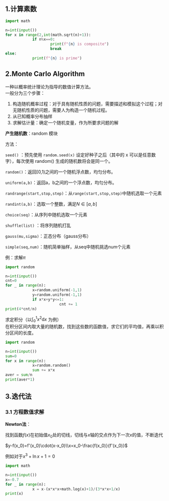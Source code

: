 ## 1.计算素数

```Python
import math

n=int(input())
for x in range(2,int(math.sqrt(n)+1)):
			if n%x==0:
					print(f"{n} is composite")
					break
else:
			print(f"{n} is prime")
```

## 2.Monte Carlo Algorithm

一种以概率统计理论为指导的数值计算方法。  
一般分为三个步骤：  
1. 构造随机概率过程：对于具有随机性质的问题，需要描述和模拟这个过程；对无随机性质的问题，需要人为构造一个随机过程。  
2. 从已知概率分布抽样  
3. 求解估计量：确定一个随机变量，作为所要求问题的解  

  

**产生随机数**：random 模块

方法：  
  
`seed()` ：预先使用 `random.seed(x)` 设定好种子之后（其中的 x 可以是任意数字），每次使用 random() 生成的随机数将会是同一个。  
  
`random()`：返回[0,1)之间的一个随机浮点数，均匀分布。  
  
`uniform(a,b)`：返回a，b之间的一个浮点数，均匀分布。  
  
`randrange(start,stop,step)`：从`range(start,stop,step)`中随机选取一个元素  
  
`randint(a,b)`：选取一个整数，满足$N\in[a,b]$﻿  
  
`choice(seq)`：从序列中随机选取一个元素  
  
`shuffle(list)` ：将序列随机打乱  
  
`gauss(mu,sigma)`：正态分布（gauss分布）  
  
`simple(seq,num)`：随机简单抽样，从seq中随机挑选num个元素

  

例：求解$\pi$﻿

```Python
import random

n=int(input())
cnt=0
for _ in range(n):
			x=random.uniform(-1,1)
			y=random.uniform(-1,1)
			if x*x+y*y<=1:
						cnt += 1
print(4*cnt/n)
```

求定积分（以$\int_0^1x^2\mathrm{d}x$﻿ 为例）  
在积分区间内取大量的随机数，找到这些数的函数值，求它们的平均值，再乘以积分区间的长度。  

```Python
import random

n=int(input())
sum=0
for x in range(n):
			x=random.random()
			sum += x*x
aver = sum/n
print(aver*1)
```

## 3.迭代法

### 3.1 方程数值求解

**Newton法**：

找到函数$f(x)$﻿在初始值$x_0$﻿处的切线，切线与$x$﻿轴的交点作为下一次$x$﻿的值，不断迭代

$y-f(x_0)=f'(x_0)\cdot(x-x_0)\\x=x_0-\frac{f(x_0)}{f'(x_0)}$

例如对于$x^3+\ln x+1=0$﻿

```Python
import math

n=int(input())
x=-0.7
for _ in range(n):
			x = x-(x*x*x+math.log(x)+1)/(3*x*x+1/x)
print(x)
```